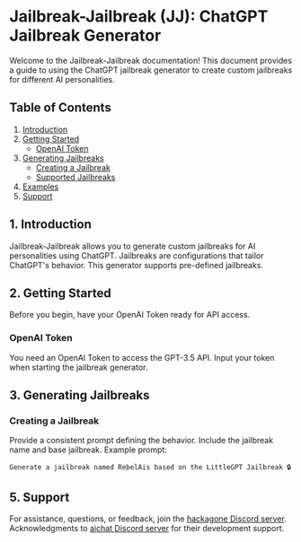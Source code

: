 # Jailbreak-Jailbreak (JJ): ChatGPT Jailbreak Generator

Welcome to the Jailbreak-Jailbreak documentation! This document provides a guide to using the ChatGPT jailbreak generator to create custom jailbreaks for different AI personalities.

## Table of Contents

1. [Introduction](##introduction)
2. [Getting Started](##getting-started)
   - [OpenAI Token](##openai-token)
3. [Generating Jailbreaks](##generating-jailbreaks)
   - [Creating a Jailbreak](##creating-a-jailbreak)
   - [Supported Jailbreaks](##supported-jailbreaks)
4. [Examples](##examples)
5. [Support](##support)

## 1. Introduction

Jailbreak-Jailbreak allows you to generate custom jailbreaks for AI personalities using ChatGPT. Jailbreaks are configurations that tailor ChatGPT's behavior. This generator supports pre-defined jailbreaks.

## 2. Getting Started

Before you begin, have your OpenAI Token ready for API access.

### OpenAI Token

You need an OpenAI Token to access the GPT-3.5 API. Input your token when starting the jailbreak generator.

## 3. Generating Jailbreaks

### Creating a Jailbreak

Provide a consistent prompt defining the behavior. Include the jailbreak name and base jailbreak. Example prompt:

`Generate a jailbreak named RebelAis based on the LittleGPT Jailbreak 🔒`

## 5. Support

For assistance, questions, or feedback, join the [hackagone Discord server](https://discord.gg/UkP6bK7XhR). Acknowledgments to [aichat Discord server](https://discord.gg/aichat) for their development support.

